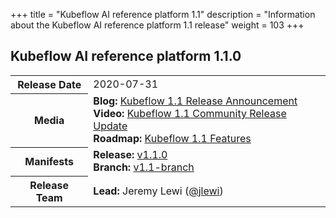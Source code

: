 +++
title = "Kubeflow AI reference platform 1.1"
description = "Information about the Kubeflow AI reference platform 1.1 release"
weight = 103
+++

## Kubeflow AI reference platform 1.1.0

<div class="table-responsive">
<table class="table table-bordered">
  <tbody>
    <tr>
      <th class="table-light">Release Date</th>
      <td>
        2020-07-31
      </td>
    </tr>
    <tr>
      <th class="table-light">Media</th>
      <td>
        <b>Blog:</b> 
          <a href="https://blog.kubeflow.org/release/official/2020/07/31/kubeflow-1.1-blog-post.html">Kubeflow 1.1 Release Announcement</a>
        <br>
        <b>Video:</b> 
          <a href="https://www.youtube.com/watch?v=kd-mWl1cq48">Kubeflow 1.1 Community Release Update</a>
        <br>
        <b>Roadmap:</b>
          <a href="https://github.com/kubeflow/kubeflow/blob/master/ROADMAP.md#kubeflow-11-features-release-date-late-june-2020">Kubeflow 1.1 Features</a>
      </td>
    </tr>
    <tr>
      <th class="table-light">Manifests</th>
      <td>
        <b>Release:</b> 
          <a href="https://github.com/kubeflow/manifests/releases/tag/v1.1.0">v1.1.0</a>
        <br>
        <b>Branch:</b>
          <a href="https://github.com/kubeflow/manifests/tree/v1.1-branch">v1.1-branch</a>
      </td>
    </tr>
    <tr>
      <th class="table-light">Release Team</th>
      <td>
        <b>Lead:</b> Jeremy Lewi (<a href="https://github.com/jlewi">@jlewi</a>)
      </td>
    </tr>
  </tbody>
</table>
</div>
